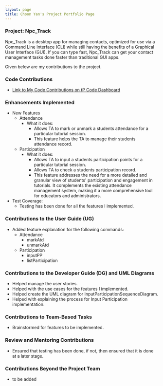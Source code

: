 ```yaml
---
layout: page
title: Choon Yan's Project Portfolio Page
---
```


### Project: Npc_Track

Npc_Track is a desktop app for managing contacts, optimized for use via a Command Line Interface (CLI) while still
having the benefits of a Graphical User Interface (GUI). If you can type fast, Npc_Track can get your contact
management tasks done faster than traditional GUI apps.

Given below are my contributions to the project.

### Code Contributions

- [Link to My Code Contributions on tP Code Dashboard](https://nus-cs2103-ay2324s1.github.io/tp-dashboard/?search=choonyan02&sort=groupTitle&sortWithin=title&timeframe=commit&mergegroup=&groupSelect=groupByRepos&breakdown=true&checkedFileTypes=docs~functional-code~test-code&since=2023-09-22&tabOpen=true&tabType=authorship&tabAuthor=Choonyan02&tabRepo=AY2324S1-CS2103T-T12-1%2Ftp%5Bmaster%5D&authorshipIsMergeGroup=false&authorshipFileTypes=docs&authorshipIsBinaryFileTypeChecked=false&authorshipIsIgnoredFilesChecked=false)

### Enhancements Implemented

- New Features
  - Attendance
    - What it does:
      - Allows TA to mark or unmark a students attendance for a particular tutorial session.
      - This feature helps the TA to manage their students attendance record.
  - Participation
    - What it does:
      - Allows TA to input a students participation points for a particular tutorial session.
      - Allows TA to check a students participation record.
      - This feature addresses the need for a more detailed and granular view of students' participation and
        engagement in tutorials. It complements the existing attendance management system,
        making it a more comprehensive tool for educators and administrators.
- Test Coverage:
  - Testing has been done for all the features I implemented.

### Contributions to the User Guide (UG)

- Added feature explanation for the following commands:
  - Attendance
    - markAtd
    - unmarkAtd
  - Participation
    - inputPP
    - listParticipation

### Contributions to the Developer Guide (DG) and UML Diagrams

- Helped manage the user stories.
- Helped with the use cases for the features I implemented.
- Helped create the UML diagram for InputParticipationSequenceDiagram.
- Helped with explaining the process for Input Participation implementation.

### Contributions to Team-Based Tasks

- Brainstormed for features to be implemented.

### Review and Mentoring Contributions

- Ensured that testing has been done, if not, then ensured that it is done at a later stage.

### Contributions Beyond the Project Team

- to be added
